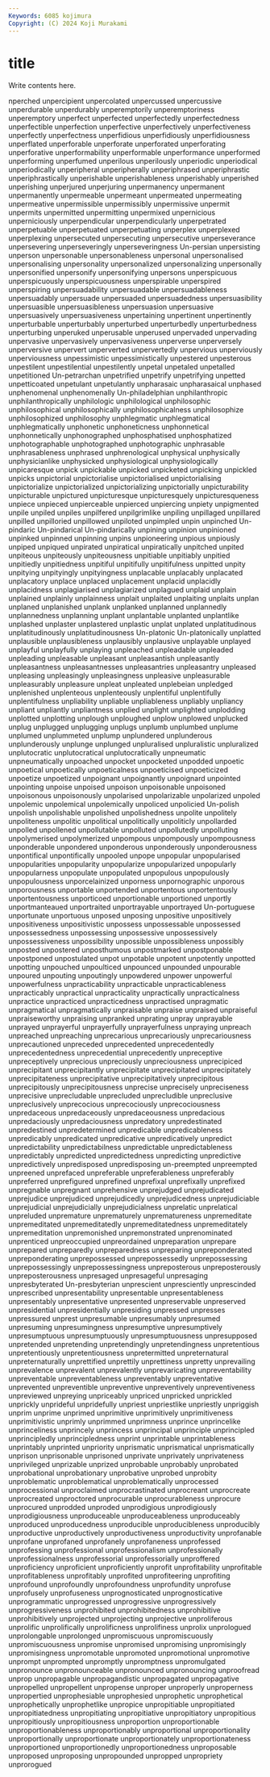 ```yaml
---
Keywords: 6085 kojimura
Copyright: (C) 2024 Koji Murakami
---
```


# title

Write contents here.



nperched unpercipient unpercolated unpercussed unpercussive unperdurable unperdurably unperemptorily unperemptoriness unperemptory
unperfect unperfected unperfectedly unperfectedness unperfectible unperfection unperfective unperfectively unperfectiveness unperfectly
unperfectness unperfidious unperfidiously unperfidiousness unperflated unperforable unperforate unperforated unperforating unperforative
unperformability unperformable unperformance unperformed unperforming unperfumed unperilous unperilously unperiodic unperiodical
unperiodically unperipheral unperipherally unperiphrased unperiphrastic unperiphrastically unperishable unperishableness unperishably unperished
unperishing unperjured unperjuring unpermanency unpermanent unpermanently unpermeable unpermeant unpermeated unpermeating
unpermeative unpermissible unpermissibly unpermissive unpermit unpermits unpermitted unpermitting unpermixed unpernicious
unperniciously unperpendicular unperpendicularly unperpetrated unperpetuable unperpetuated unperpetuating unperplex unperplexed unperplexing
unpersecuted unpersecuting unpersecutive unperseverance unpersevering unperseveringly unperseveringness Un-persian unpersisting unperson
unpersonable unpersonableness unpersonal unpersonalised unpersonalising unpersonality unpersonalized unpersonalizing unpersonally unpersonified
unpersonify unpersonifying unpersons unperspicuous unperspicuously unperspicuousness unperspirable unperspired unperspiring unpersuadability
unpersuadable unpersuadableness unpersuadably unpersuade unpersuaded unpersuadedness unpersuasibility unpersuasible unpersuasibleness unpersuasion
unpersuasive unpersuasively unpersuasiveness unpertaining unpertinent unpertinently unperturbable unperturbably unperturbed unperturbedly
unperturbedness unperturbing unperuked unperusable unperused unpervaded unpervading unpervasive unpervasively unpervasiveness
unperverse unperversely unperversive unpervert unperverted unpervertedly unpervious unperviously unperviousness unpessimistic
unpessimistically unpestered unpesterous unpestilent unpestilential unpestilently unpetal unpetaled unpetalled unpetitioned
Un-petrarchan unpetrified unpetrify unpetrifying unpetted unpetticoated unpetulant unpetulantly unpharasaic unpharasaical
unphased unphenomenal unphenomenally Un-philadelphian unphilanthropic unphilanthropically unphilologic unphilological unphilosophic unphilosophical
unphilosophically unphilosophicalness unphilosophize unphilosophized unphilosophy unphlegmatic unphlegmatical unphlegmatically unphonetic unphoneticness
unphonnetical unphonnetically unphonographed unphosphatised unphosphatized unphotographable unphotographed unphotographic unphrasable unphrasableness
unphrased unphrenological unphysical unphysically unphysicianlike unphysicked unphysiological unphysiologically unpicaresque unpick
unpickable unpicked unpicketed unpicking unpickled unpicks unpictorial unpictorialise unpictorialised unpictorialising
unpictorialize unpictorialized unpictorializing unpictorially unpicturability unpicturable unpictured unpicturesque unpicturesquely unpicturesqueness
unpiece unpieced unpierceable unpierced unpiercing unpiety unpigmented unpile unpiled unpiles
unpilfered unpilgrimlike unpiling unpillaged unpillared unpilled unpilloried unpillowed unpiloted unpimpled
unpin unpinched Un-pindaric Un-pindarical Un-pindarically unpining unpinion unpinioned unpinked unpinned
unpinning unpins unpioneering unpious unpiously unpiped unpiqued unpirated unpiratical unpiratically
unpitched unpited unpiteous unpiteously unpiteousness unpitiable unpitiably unpitied unpitiedly unpitiedness
unpitiful unpitifully unpitifulness unpitted unpity unpitying unpityingly unpityingness unplacable unplacably
unplacated unplacatory unplace unplaced unplacement unplacid unplacidly unplacidness unplagiarised unplagiarized
unplagued unplaid unplain unplained unplainly unplainness unplait unplaited unplaiting unplaits
unplan unplaned unplanished unplank unplanked unplanned unplannedly unplannedness unplanning unplant
unplantable unplanted unplantlike unplashed unplaster unplastered unplastic unplat unplated unplatitudinous
unplatitudinously unplatitudinousness Un-platonic Un-platonically unplatted unplausible unplausibleness unplausibly unplausive unplayable
unplayed unplayful unplayfully unplaying unpleached unpleadable unpleaded unpleading unpleasable unpleasant
unpleasantish unpleasantly unpleasantness unpleasantnesses unpleasantries unpleasantry unpleased unpleasing unpleasingly unpleasingness
unpleasive unpleasurable unpleasurably unpleasure unpleat unpleated unplebeian unpledged unplenished unplenteous
unplenteously unplentiful unplentifully unplentifulness unpliability unpliable unpliableness unpliably unpliancy unpliant
unpliantly unpliantness unplied unplight unplighted unplodding unplotted unplotting unplough unploughed
unplow unplowed unplucked unplug unplugged unplugging unplugs unplumb unplumbed unplume
unplumed unplummeted unplump unplundered unplunderous unplunderously unplunge unplunged unpluralised unpluralistic
unpluralized unplutocratic unplutocratical unplutocratically unpneumatic unpneumatically unpoached unpocket unpocketed unpodded
unpoetic unpoetical unpoetically unpoeticalness unpoeticised unpoeticized unpoetize unpoetized unpoignant unpoignantly
unpoignard unpointed unpointing unpoise unpoised unpoison unpoisonable unpoisoned unpoisonous unpoisonously
unpolarised unpolarizable unpolarized unpoled unpolemic unpolemical unpolemically unpoliced unpolicied Un-polish
unpolish unpolishable unpolished unpolishedness unpolite unpolitely unpoliteness unpolitic unpolitical unpolitically
unpoliticly unpollarded unpolled unpollened unpollutable unpolluted unpollutedly unpolluting unpolymerised unpolymerized
unpompous unpompously unpompousness unponderable unpondered unponderous unponderously unponderousness unpontifical unpontifically
unpooled unpope unpopular unpopularised unpopularities unpopularity unpopularize unpopularized unpopularly unpopularness
unpopulate unpopulated unpopulous unpopulously unpopulousness unporcelainized unporness unpornographic unporous unporousness
unportable unportended unportentous unportentously unportentousness unporticoed unportionable unportioned unportly unportmanteaued
unportraited unportrayable unportrayed Un-portuguese unportunate unportuous unposed unposing unpositive unpositively
unpositiveness unpositivistic unpossess unpossessable unpossessed unpossessedness unpossessing unpossessive unpossessively unpossessiveness
unpossibility unpossible unpossibleness unpossibly unposted unpostered unposthumous unpostmarked unpostponable unpostponed
unpostulated unpot unpotable unpotent unpotently unpotted unpotting unpouched unpoulticed unpounced
unpounded unpourable unpoured unpouting unpoutingly unpowdered unpower unpowerful unpowerfulness unpracticability
unpracticable unpracticableness unpracticably unpractical unpracticality unpractically unpracticalness unpractice unpracticed unpracticedness
unpractised unpragmatic unpragmatical unpragmatically unpraisable unpraise unpraised unpraiseful unpraiseworthy unpraising
unpranked unprating unpray unprayable unprayed unprayerful unprayerfully unprayerfulness unpraying unpreach
unpreached unpreaching unprecarious unprecariously unprecariousness unprecautioned unpreceded unprecedented unprecedentedly unprecedentedness
unprecedential unprecedently unpreceptive unpreceptively unprecious unpreciously unpreciousness unprecipiced unprecipitant unprecipitantly
unprecipitate unprecipitated unprecipitately unprecipitateness unprecipitative unprecipitatively unprecipitous unprecipitously unprecipitousness unprecise
unprecisely unpreciseness unprecisive unprecludable unprecluded unprecludible unpreclusive unpreclusively unprecocious unprecociously
unprecociousness unpredaceous unpredaceously unpredaceousness unpredacious unpredaciously unpredaciousness unpredatory unpredestinated unpredestined
unpredetermined unpredicable unpredicableness unpredicably unpredicated unpredicative unpredicatively unpredict unpredictability unpredictabilness
unpredictable unpredictableness unpredictably unpredicted unpredictedness unpredicting unpredictive unpredictively unpredisposed unpredisposing
un-preempted unpreempted unpreened unprefaced unpreferable unpreferableness unpreferably unpreferred unprefigured unprefined
unprefixal unprefixally unprefixed unpregnable unpregnant unprehensive unprejudged unprejudicated unprejudice unprejudiced
unprejudicedly unprejudicedness unprejudiciable unprejudicial unprejudicially unprejudicialness unprelatic unprelatical unpreluded unpremature
unprematurely unprematureness unpremeditate unpremeditated unpremeditatedly unpremeditatedness unpremeditately unpremeditation unpremonished unpremonstrated
unprenominated unprenticed unpreoccupied unpreordained unpreparation unprepare unprepared unpreparedly unpreparedness unpreparing
unpreponderated unpreponderating unprepossessed unprepossessedly unprepossessing unprepossessingly unprepossessingness unpreposterous unpreposterously unpreposterousness
unpresaged unpresageful unpresaging unpresbyterated Un-presbyterian unprescient unpresciently unprescinded unprescribed unpresentability
unpresentable unpresentableness unpresentably unpresentative unpresented unpreservable unpreserved unpresidential unpresidentially unpresiding
unpressed unpresses unpressured unprest unpresumable unpresumably unpresumed unpresuming unpresumingness unpresumptive
unpresumptively unpresumptuous unpresumptuously unpresumptuousness unpresupposed unpretended unpretending unpretendingly unpretendingness unpretentious
unpretentiously unpretentiousness unpretermitted unpreternatural unpreternaturally unprettified unprettily unprettiness unpretty unprevailing
unprevalence unprevalent unprevalently unprevaricating unpreventability unpreventable unpreventableness unpreventably unpreventative unprevented
unpreventible unpreventive unpreventively unpreventiveness unpreviewed unpreying unpriceably unpriced unpricked unprickled
unprickly unprideful unpridefully unpriest unpriestlike unpriestly unpriggish unprim unprime unprimed
unprimitive unprimitively unprimitiveness unprimitivistic unprimly unprimmed unprimness unprince unprincelike unprinceliness
unprincely unprincess unprincipal unprinciple unprincipled unprincipledly unprincipledness unprint unprintable unprintableness
unprintably unprinted unpriority unprismatic unprismatical unprismatically unprison unprisonable unprisoned unprivate
unprivately unprivateness unprivileged unprizable unprized unprobable unprobably unprobated unprobational unprobationary
unprobative unprobed unprobity unproblematic unproblematical unproblematically unprocessed unprocessional unproclaimed unprocrastinated
unprocreant unprocreate unprocreated unproctored unprocurable unprocurableness unprocure unprocured unprodded unproded
unprodigious unprodigiously unprodigiousness unproduceable unproduceableness unproduceably unproduced unproducedness unproducible unproducibleness
unproducibly unproductive unproductively unproductiveness unproductivity unprofanable unprofane unprofaned unprofanely unprofaneness
unprofessed unprofessing unprofessional unprofessionalism unprofessionally unprofessionalness unprofessorial unprofessorially unproffered unproficiency
unproficient unproficiently unprofit unprofitability unprofitable unprofitableness unprofitably unprofited unprofiteering unprofiting
unprofound unprofoundly unprofoundness unprofundity unprofuse unprofusely unprofuseness unprognosticated unprognosticative unprogrammatic
unprogressed unprogressive unprogressively unprogressiveness unprohibited unprohibitedness unprohibitive unprohibitively unprojected unprojecting
unprojective unproliferous unprolific unprolifically unprolificness unprolifiness unprolix unprologued unprolongable unprolonged
unpromiscuous unpromiscuously unpromiscuousness unpromise unpromised unpromising unpromisingly unpromisingness unpromotable unpromoted
unpromotional unpromotive unprompt unprompted unpromptly unpromptness unpromulgated unpronounce unpronounceable unpronounced
unpronouncing unproofread unprop unpropagable unpropagandistic unpropagated unpropagative unpropelled unpropellent unpropense
unproper unproperly unproperness unpropertied unprophesiable unprophesied unprophetic unprophetical unprophetically unprophetlike
unpropice unpropitiable unpropitiated unpropitiatedness unpropitiating unpropitiative unpropitiatory unpropitious unpropitiously unpropitiousness
unproportion unproportionable unproportionableness unproportionably unproportional unproportionality unproportionally unproportionate unproportionately unproportionateness
unproportioned unproportionedly unproportionedness unproposable unproposed unproposing unpropounded unpropped unpropriety unprorogued
